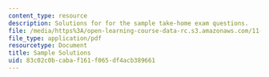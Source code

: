 ```yaml
---
content_type: resource
description: Solutions for for the sample take-home exam questions.
file: /media/https%3A/open-learning-course-data-rc.s3.amazonaws.com/11-958-getting-things-implemented-strategy-people-performance-and-leadership-january-iap-2009/83c02c0bcabaf161f065df4acb389661_solutions.pdf
file_type: application/pdf
resourcetype: Document
title: Sample Solutions
uid: 83c02c0b-caba-f161-f065-df4acb389661
---
```

